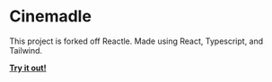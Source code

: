 # Cinemadle

This project is forked off Reactle. Made using React, Typescript, and Tailwind.

[**Try it out!**](https://cinemadle.com/)
